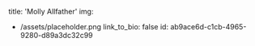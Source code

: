 title: 'Molly Allfather'
img:
  - /assets/placeholder.png
link_to_bio: false
id: ab9ace6d-c1cb-4965-9280-d89a3dc32c99

